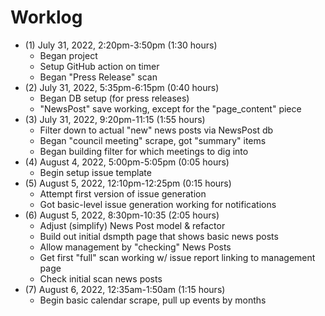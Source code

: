 # Worklog

- (1) July 31, 2022, 2:20pm-3:50pm (1:30 hours)
  - Began project
  - Setup GitHub action on timer
  - Began "Press Release" scan
- (2) July 31, 2022, 5:35pm-6:15pm (0:40 hours)
  - Began DB setup (for press releases)
  - "NewsPost" save working, except for the "page_content" piece
- (3) July 31, 2022, 9:20pm-11:15 (1:55 hours)
  - Filter down to actual "new" news posts via NewsPost db
  - Began "council meeting" scrape, got "summary" items
  - Began building filter for which meetings to dig into
- (4) August 4, 2022, 5:00pm-5:05pm (0:05 hours)
  - Begin setup issue template
- (5) August 5, 2022, 12:10pm-12:25pm (0:15 hours)
  - Attempt first version of issue generation
  - Got basic-level issue generation working for notifications
- (6) August 5, 2022, 8:30pm-10:35 (2:05 hours)
  - Adjust (simplify) News Post model & refactor
  - Build out initial dsmpth page that shows basic news posts
  - Allow management by "checking" News Posts
  - Get first "full" scan working w/ issue report linking to management page
  - Check initial scan news posts
- (7) August 6, 2022, 12:35am-1:50am (1:15 hours)
  - Begin basic calendar scrape, pull up events by months

